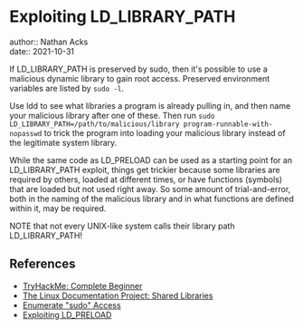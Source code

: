 # Exploiting LD_LIBRARY_PATH

author:: Nathan Acks  
date:: 2021-10-31

If LD_LIBRARY_PATH is preserved by sudo, then it's possible to use a malicious dynamic library to gain root access. Preserved environment variables are listed by `sudo -l`.

Use ldd to see what libraries a program is already pulling in, and then name your malicious library after one of these. Then run `sudo LD_LIBRARY_PATH=/path/to/malicious/library program-runnable-with-nopasswd` to trick the program into loading your malicious library instead of the legitimate system library.

While the same code as LD_PRELOAD can be used as a starting point for an LD_LIBRARY_PATH exploit, things get trickier because some libraries are required by others, loaded at different times, or have functions (symbols) that are loaded but not used right away. So some amount of trial-and-error, both in the naming of the malicious library and in what functions are defined within it, may be required.

NOTE that not every UNIX-like system calls their library path LD_LIBRARY_PATH!

## References

* [TryHackMe: Complete Beginner](tryhackme-complete-beginner.md)
* [The Linux Documentation Project: Shared Libraries](https://tldp.org/HOWTO/Program-Library-HOWTO/shared-libraries.html)
* [Enumerate "sudo" Access](enumerate-sudo-access.md)
* [Exploiting LD_PRELOAD](exploiting-ld-preload.md)
